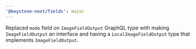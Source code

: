 ```yaml
---
'@keystone-next/fields': major
---
```


Replaced `mode` field on `ImageFieldOutput` GraphQL type with making `ImageFieldOutput` an interface and having a `LocalImageFieldOutput` type that implements `ImageFieldOutput`.
